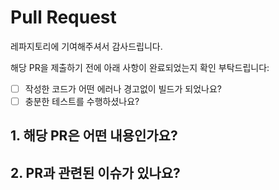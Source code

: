 # Pull Request
레파지토리에 기여해주셔서 감사드립니다.

해당 PR을 제출하기 전에 아래 사항이 완료되었는지 확인 부탁드립니다:
- [ ] 작성한 코드가 어떤 에러나 경고없이 빌드가 되었나요?
- [ ] 충분한 테스트를 수행하셨나요?

## 1. 해당 PR은 어떤 내용인가요?
<!-- 해당 PR이 어떠한 내용인지 상세하게 명시 부탁드리겠습니다. 상세한 명시는 1). 문제정의, 2). 해결방법, 3). 해당 PR로 인해 발생할 수 있는 예상문제와 같은 형태로 작성하시면 됩니다.-->

## 2. PR과 관련된 이슈가 있나요?
<!-- PR이 참고하고 있는 이슈가 있다면 관련 자료를 태깅해주세요. 만약에 이슈가 같은 레파지토리의 이슈라면 이슈번호를 태그해주시고, 외부자료라면 URL로 표기해주세요.-->
